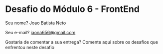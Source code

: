 # Desafio do Módulo 6 - FrontEnd

Seu nome? Joao Batista Neto

Seu e-mail? jaona656@gmail.com

Gostaria de comentar a sua entrega? Comente aqui sobre os desafios que enfrentou neste desafio
